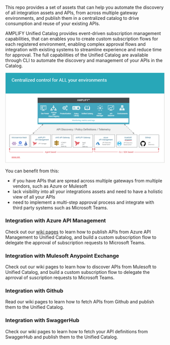 This repo provides a set of assets that can help you automate the discovery of all integration assets and APIs, from across multiple gateway environments, and publish them in a centralized catalog to drive consumption and reuse of your existing APIs.

AMPLIFY Unified Catalog  provides event-driven subscription management capabilities, that can enables you to create custom subscription flows for each registered environment, enabling complex approval flows and integration with existing systems to streamline experience and reduce time for approval. The full capabilities of the Unified Catalog are available through CLI to automate the discovery and management of your APIs in the Catalog. 

![Multigateway Environments](https://github.com/Axway/mulesoft-catalog-integration/blob/master/images/MultiGatewayDiscovery.PNG)

You can benefit from this: 
* if you have APIs that are spread across multiple gateways from multiple vendors, such as Azure or Mulesoft
* lack visibility into all your integrations assets and need to have a holistic view of all your APIs
* need to implement a multi-step approval process and integrate with third party systems such as Microsoft Teams. 

### Integration with Azure API Management

Check out our [wiki pages](https://github.com/Axway/mulesoft-catalog-integration/blob/master/azure/AzureToUnifiedCatalogIntegration.md) to learn how to publish APIs from Azure API Management to Unified Catalog, and build a custom subscription flow to delegate the approval of subscription requests to Microsoft Teams. 

### Integration with Mulesoft Anypoint Exchange
Check out our wiki pages to learn how to discover APIs from Mulesoft to Unified Catalog, and build a custom subscription flow to delegate the aprroval of suscription requests to Microsoft Teams. 

### Integration with Github
Read our wiki pages to learn how to fetch APIs from Github and publish them to the Unified Catalog.  

### Integration with SwaggerHub
Check our wiki pages to learn how to fetch your API definitions from SwaggerHub and publish them to the Unified Catalog. 
